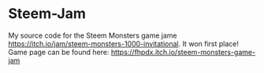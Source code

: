 # Steem-Jam
My source code for the Steem Monsters game jame https://itch.io/jam/steem-monsters-1000-invitational. It won first place!
Game page can be found here: https://fhpdx.itch.io/steem-monsters-game-jam
